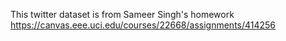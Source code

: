 This twitter dataset is from Sameer Singh's homework
https://canvas.eee.uci.edu/courses/22668/assignments/414256


